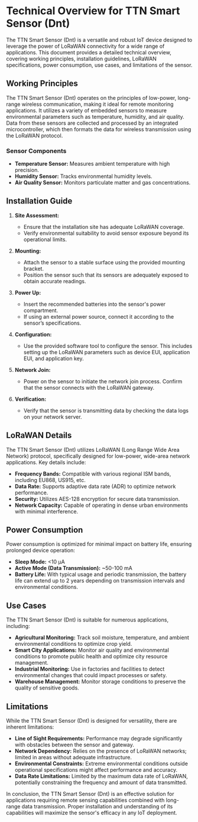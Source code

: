# Technical Overview for TTN Smart Sensor (Dnt)

The TTN Smart Sensor (Dnt) is a versatile and robust IoT device designed to leverage the power of LoRaWAN connectivity for a wide range of applications. This document provides a detailed technical overview, covering working principles, installation guidelines, LoRaWAN specifications, power consumption, use cases, and limitations of the sensor.

## Working Principles

The TTN Smart Sensor (Dnt) operates on the principles of low-power, long-range wireless communication, making it ideal for remote monitoring applications. It utilizes a variety of embedded sensors to measure environmental parameters such as temperature, humidity, and air quality. Data from these sensors are collected and processed by an integrated microcontroller, which then formats the data for wireless transmission using the LoRaWAN protocol.

### Sensor Components
- **Temperature Sensor:** Measures ambient temperature with high precision.
- **Humidity Sensor:** Tracks environmental humidity levels.
- **Air Quality Sensor:** Monitors particulate matter and gas concentrations.

## Installation Guide

1. **Site Assessment:**
   - Ensure that the installation site has adequate LoRaWAN coverage.
   - Verify environmental suitability to avoid sensor exposure beyond its operational limits.

2. **Mounting:**
   - Attach the sensor to a stable surface using the provided mounting bracket.
   - Position the sensor such that its sensors are adequately exposed to obtain accurate readings.

3. **Power Up:**
   - Insert the recommended batteries into the sensor's power compartment.
   - If using an external power source, connect it according to the sensor’s specifications.

4. **Configuration:**
   - Use the provided software tool to configure the sensor. This includes setting up the LoRaWAN parameters such as device EUI, application EUI, and application key.

5. **Network Join:**
   - Power on the sensor to initiate the network join process. Confirm that the sensor connects with the LoRaWAN gateway.

6. **Verification:**
   - Verify that the sensor is transmitting data by checking the data logs on your network server.

## LoRaWAN Details

The TTN Smart Sensor (Dnt) utilizes LoRaWAN (Long Range Wide Area Network) protocol, specifically designed for low-power, wide-area network applications. Key details include:

- **Frequency Bands:** Compatible with various regional ISM bands, including EU868, US915, etc.
- **Data Rate:** Supports adaptive data rate (ADR) to optimize network performance.
- **Security:** Utilizes AES-128 encryption for secure data transmission.
- **Network Capacity:** Capable of operating in dense urban environments with minimal interference.

## Power Consumption

Power consumption is optimized for minimal impact on battery life, ensuring prolonged device operation:

- **Sleep Mode:** <10 µA
- **Active Mode (Data Transmission):** ~50-100 mA
- **Battery Life:** With typical usage and periodic transmission, the battery life can extend up to 2 years depending on transmission intervals and environmental conditions.

## Use Cases

The TTN Smart Sensor (Dnt) is suitable for numerous applications, including:

- **Agricultural Monitoring:** Track soil moisture, temperature, and ambient environmental conditions to optimize crop yield.
- **Smart City Applications:** Monitor air quality and environmental conditions to promote public health and optimize city resource management.
- **Industrial Monitoring:** Use in factories and facilities to detect environmental changes that could impact processes or safety.
- **Warehouse Management:** Monitor storage conditions to preserve the quality of sensitive goods.

## Limitations

While the TTN Smart Sensor (Dnt) is designed for versatility, there are inherent limitations:

- **Line of Sight Requirements:** Performance may degrade significantly with obstacles between the sensor and gateway.
- **Network Dependency:** Relies on the presence of LoRaWAN networks; limited in areas without adequate infrastructure.
- **Environmental Constraints:** Extreme environmental conditions outside operational specifications might affect performance and accuracy.
- **Data Rate Limitations:** Limited by the maximum data rate of LoRaWAN, potentially constraining the frequency and amount of data transmitted.

In conclusion, the TTN Smart Sensor (Dnt) is an effective solution for applications requiring remote sensing capabilities combined with long-range data transmission. Proper installation and understanding of its capabilities will maximize the sensor's efficacy in any IoT deployment.